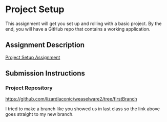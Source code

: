 # Project Setup
This assignment will get you set up and rolling with a basic project. By the end, you will have a GitHub repo that contains a working application.

## Assignment Description
[Project Setup Assignment](https://education.launchcode.org/liftoff/assignments/project-setup/)

## Submission Instructions

### Project Repository
https://github.com/lizardlaconic/weaselware2/tree/firstBranch

I tried to make a branch like you showed us in last class so the link above goes straight to my new branch.
